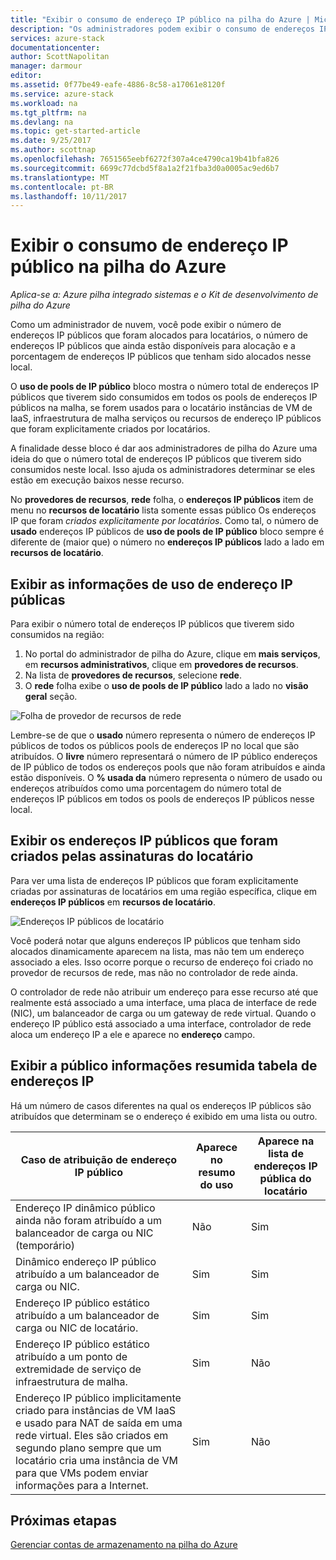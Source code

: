 ```yaml
---
title: "Exibir o consumo de endereço IP público na pilha do Azure | Microsoft Docs"
description: "Os administradores podem exibir o consumo de endereços IP públicos em uma região"
services: azure-stack
documentationcenter: 
author: ScottNapolitan
manager: darmour
editor: 
ms.assetid: 0f77be49-eafe-4886-8c58-a17061e8120f
ms.service: azure-stack
ms.workload: na
ms.tgt_pltfrm: na
ms.devlang: na
ms.topic: get-started-article
ms.date: 9/25/2017
ms.author: scottnap
ms.openlocfilehash: 7651565eebf6272f307a4ce4790ca19b41bfa826
ms.sourcegitcommit: 6699c77dcbd5f8a1a2f21fba3d0a0005ac9ed6b7
ms.translationtype: MT
ms.contentlocale: pt-BR
ms.lasthandoff: 10/11/2017
---
```

# <a name="view-public-ip-address-consumption-in-azure-stack"></a>Exibir o consumo de endereço IP público na pilha do Azure

*Aplica-se a: Azure pilha integrado sistemas e o Kit de desenvolvimento de pilha do Azure*

Como um administrador de nuvem, você pode exibir o número de endereços IP públicos que foram alocados para locatários, o número de endereços IP públicos que ainda estão disponíveis para alocação e a porcentagem de endereços IP públicos que tenham sido alocados nesse local.

O **uso de pools de IP público** bloco mostra o número total de endereços IP públicos que tiverem sido consumidos em todos os pools de endereços IP públicos na malha, se forem usados para o locatário instâncias de VM de IaaS, infraestrutura de malha serviços ou recursos de endereço IP públicos que foram explicitamente criados por locatários.

A finalidade desse bloco é dar aos administradores de pilha do Azure uma ideia do que o número total de endereços IP públicos que tiverem sido consumidos neste local. Isso ajuda os administradores determinar se eles estão em execução baixos nesse recurso.

No **provedores de recursos**, **rede** folha, o **endereços IP públicos** item de menu no **recursos de locatário** lista somente essas público Os endereços IP que foram *criados explicitamente por locatários*. Como tal, o número de **usado** endereços IP públicos de **uso de pools de IP público** bloco sempre é diferente de (maior que) o número no **endereços IP públicos** lado a lado em **recursos de locatário**.

## <a name="view-the-public-ip-address-usage-information"></a>Exibir as informações de uso de endereço IP públicas
Para exibir o número total de endereços IP públicos que tiverem sido consumidos na região:

1. No portal do administrador de pilha do Azure, clique em **mais serviços**, em **recursos administrativos**, clique em **provedores de recursos**.
2. Na lista de **provedores de recursos**, selecione **rede**.
3. O **rede** folha exibe o **uso de pools de IP público** lado a lado no **visão geral** seção.

![Folha de provedor de recursos de rede](media/azure-stack-viewing-public-ip-address-consumption/image01.png)

Lembre-se de que o **usado** número representa o número de endereços IP públicos de todos os públicos pools de endereços IP no local que são atribuídos. O **livre** número representará o número de IP público endereços de IP público de todos os endereços pools que não foram atribuídos e ainda estão disponíveis. O **% usada da** número representa o número de usado ou endereços atribuídos como uma porcentagem do número total de endereços IP públicos em todos os pools de endereços IP públicos nesse local.

## <a name="view-the-public-ip-addresses-that-were-created-by-tenant-subscriptions"></a>Exibir os endereços IP públicos que foram criados pelas assinaturas do locatário
Para ver uma lista de endereços IP públicos que foram explicitamente criadas por assinaturas de locatários em uma região específica, clique em **endereços IP públicos** em **recursos de locatário**.

![Endereços IP públicos de locatário](media/azure-stack-viewing-public-ip-address-consumption/image02.png)

Você poderá notar que alguns endereços IP públicos que tenham sido alocados dinamicamente aparecem na lista, mas não tem um endereço associado a eles. Isso ocorre porque o recurso de endereço foi criado no provedor de recursos de rede, mas não no controlador de rede ainda.

O controlador de rede não atribuir um endereço para esse recurso até que realmente está associado a uma interface, uma placa de interface de rede (NIC), um balanceador de carga ou um gateway de rede virtual. Quando o endereço IP público está associado a uma interface, controlador de rede aloca um endereço IP a ele e aparece no **endereço** campo.

## <a name="view-the-public-ip-address-information-summary-table"></a>Exibir a público informações resumida tabela de endereços IP
Há um número de casos diferentes na qual os endereços IP públicos são atribuídos que determinam se o endereço é exibido em uma lista ou outro.

| **Caso de atribuição de endereço IP público** | **Aparece no resumo do uso** | **Aparece na lista de endereços IP pública do locatário** |
| --- | --- | --- |
| Endereço IP dinâmico público ainda não foram atribuído a um balanceador de carga ou NIC (temporário) |Não |Sim |
| Dinâmico endereço IP público atribuído a um balanceador de carga ou NIC. |Sim |Sim |
| Endereço IP público estático atribuído a um balanceador de carga ou NIC de locatário. |Sim |Sim |
| Endereço IP público estático atribuído a um ponto de extremidade de serviço de infraestrutura de malha. |Sim |Não |
| Endereço IP público implicitamente criado para instâncias de VM IaaS e usado para NAT de saída em uma rede virtual. Eles são criados em segundo plano sempre que um locatário cria uma instância de VM para que VMs podem enviar informações para a Internet. |Sim |Não |

## <a name="next-steps"></a>Próximas etapas
[Gerenciar contas de armazenamento na pilha do Azure](azure-stack-manage-storage-accounts.md)